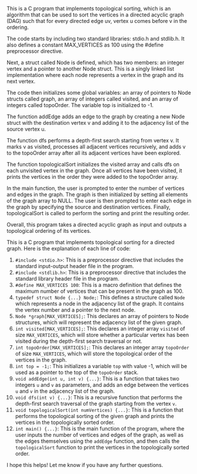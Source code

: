 This is a C program that implements topological sorting, which is an algorithm that can be used to sort the vertices in a directed acyclic graph (DAG) such that for every directed edge uv, vertex u comes before v in the ordering.

The code starts by including two standard libraries: stdio.h and stdlib.h. It also defines a constant MAX_VERTICES as 100 using the #define preprocessor directive. 

Next, a struct called Node is defined, which has two members: an integer vertex and a pointer to another Node struct. This is a singly linked list implementation where each node represents a vertex in the graph and its next vertex. 

The code then initializes some global variables: an array of pointers to Node structs called graph, an array of integers called visited, and an array of integers called topoOrder. The variable top is initialized to -1.

The function addEdge adds an edge to the graph by creating a new Node struct with the destination vertex v and adding it to the adjacency list of the source vertex u.

The function dfs performs a depth-first search starting from vertex v. It marks v as visited, processes all adjacent vertices recursively, and adds v to the topoOrder array after all its adjacent vertices have been explored.

The function topologicalSort initializes the visited array and calls dfs on each unvisited vertex in the graph. Once all vertices have been visited, it prints the vertices in the order they were added to the topoOrder array.

In the main function, the user is prompted to enter the number of vertices and edges in the graph. The graph is then initialized by setting all elements of the graph array to NULL. The user is then prompted to enter each edge in the graph by specifying the source and destination vertices. Finally, topologicalSort is called to perform the sorting and print the resulting order.

Overall, this program takes a directed acyclic graph as input and outputs a topological ordering of its vertices.


This is a C program that implements topological sorting for a directed graph. Here is the explanation of each line of code:

1. `#include <stdio.h>`: This is a preprocessor directive that includes the standard input-output header file in the program.
2. `#include <stdlib.h>`: This is a preprocessor directive that includes the standard library header file in the program.
3. `#define MAX_VERTICES 100`: This is a macro definition that defines the maximum number of vertices that can be present in the graph as 100.
4. `typedef struct Node {...} Node;`: This defines a structure called `Node` which represents a node in the adjacency list of the graph. It contains the vertex number and a pointer to the next node.
5. `Node *graph[MAX_VERTICES];`: This declares an array of pointers to Node structures, which will represent the adjacency list of the given graph.
6. `int visited[MAX_VERTICES];`: This declares an integer array `visited` of size `MAX_VERTICES`, which will store whether a particular vertex has been visited during the depth-first search traversal or not.
7. `int topoOrder[MAX_VERTICES];`: This declares an integer array `topoOrder` of size `MAX_VERTICES`, which will store the topological order of the vertices in the graph.
8. `int top = -1;`: This initializes a variable `top` with value -1, which will be used as a pointer to the top of the `topoOrder` stack.
9. `void addEdge(int u, int v) {...}`: This is a function that takes two integers `u` and `v` as parameters, and adds an edge between the vertices `u` and `v` in the adjacency list of the graph.
10. `void dfs(int v) {...}`: This is a recursive function that performs the depth-first search traversal of the graph starting from the vertex `v`.
11. `void topologicalSort(int numVertices) {...}`: This is a function that performs the topological sorting of the given graph and prints the vertices in the topologically sorted order.
12. `int main() {...}`: This is the main function of the program, where the user inputs the number of vertices and edges of the graph, as well as the edges themselves using the `addEdge` function, and then calls the `topologicalSort` function to print the vertices in the topologically sorted order.

I hope this helps! Let me know if you have any further questions.